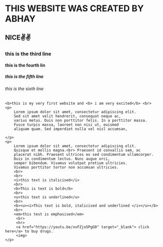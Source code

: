 
<html>

<body>
    <h1>THIS WEBSITE WAS CREATED BY ABHAY</h1>
    <h2>NICE✌️✌️</h2>
    <h3>this is the third line</h3>
    <h4>this is the fourth lin</h4>
    <h5>this is the fifth line</h5>
    <h6>this is the sixth line</h6>

    <b>this is my very first website and <b> i am very excited</b> <br>
    <p>
        Lorem ipsum dolor sit amet, consectetur adipiscing elit.
        Sed sit amet velit hendrerit, consequat neque ac,
        varius metus. Duis non porttitor felis. In a porttitor massa.
        Fusce turpis massa, laoreet non nisi ut, euismod
        aliquam quam. Sed imperdiet nulla vel nisl accumsan,
        
    </p>
    <p>
        Lorem ipsum dolor sit amet, consectetur adipiscing elit. 
        Quisque et mollis magna.<br> Praesent id convallis sem, ac
        placerat nibh. Praesent ultrices ex sed condimentum ullamcorper. 
        Duis in condimentum lectus. Nunc augue orci,
        semper bibendum. Vivamus volutpat pretium ultricies. 
        Vivamus porttitor tortor non accumsan ultricies.
        <br>
        <br>
        <i>this text is italicised</i>
        <br>
        <b>This is text is bold</b>
        <br>
        <u>this text is underlined</u>
        <br>
        <b><u><i>This text is bold, italicised and underlined </i></u></b>
        <br>
        <em>this test is emphasised</em>
         <br>
         <hr>
         <a href="https://youtu.be/xvFZjo5PgG0" target="_blank"> click here</a> to buy drugs.  
         <img>
    </p>
</body>

</html>
